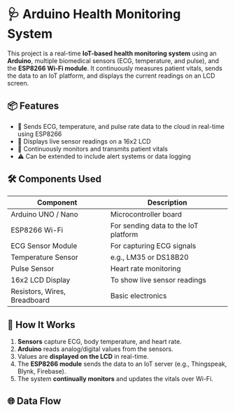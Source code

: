 # 🩺 Arduino Health Monitoring System

This project is a real-time **IoT-based health monitoring system** using an **Arduino**, multiple biomedical sensors (ECG, temperature, and pulse), and the **ESP8266 Wi-Fi module**. It continuously measures patient vitals, sends the data to an IoT platform, and displays the current readings on an LCD screen.

## 📦 Features

- 📡 Sends ECG, temperature, and pulse rate data to the cloud in real-time using ESP8266
- 🧠 Displays live sensor readings on a 16x2 LCD
- 🔁 Continuously monitors and transmits patient vitals
- ⚠️ Can be extended to include alert systems or data logging

## 🛠️ Components Used

| Component            | Description                          |
|---------------------|--------------------------------------|
| Arduino UNO / Nano  | Microcontroller board                |
| ESP8266 Wi-Fi       | For sending data to the IoT platform |
| ECG Sensor Module   | For capturing ECG signals            |
| Temperature Sensor  | e.g., LM35 or DS18B20                |
| Pulse Sensor        | Heart rate monitoring                |
| 16x2 LCD Display    | To show live sensor readings         |
| Resistors, Wires, Breadboard | Basic electronics           |

## 🧠 How It Works

1. **Sensors** capture ECG, body temperature, and heart rate.
2. **Arduino** reads analog/digital values from the sensors.
3. Values are **displayed on the LCD** in real-time.
4. The **ESP8266 module** sends the data to an IoT server (e.g., Thingspeak, Blynk, Firebase).
5. The system **continually monitors** and updates the vitals over Wi-Fi.

## 🌐 Data Flow

